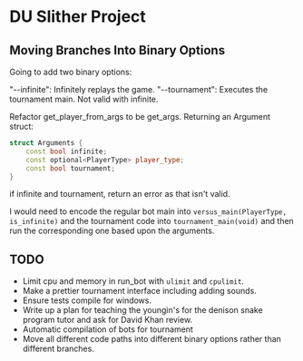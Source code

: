 # DU Slither Project

## Moving Branches Into Binary Options

Going to add two binary options:

"--infinite": Infinitely replays the game.
"--tournament": Executes the tournament main. Not valid with infinite.

Refactor get_player_from_args to be get_args. Returning an Argument struct:

```cpp
struct Arguments {
    const bool infinite;
    const optional<PlayerType> player_type;
    const bool tournament;
}
```

if infinite and tournament, return an error as that isn't valid.

I would need to encode the regular bot main into `versus_main(PlayerType, is_infinite)` and the tournament code into `tournament_main(void)` and then run the corresponding one based upon the arguments.

## TODO
- Limit cpu and memory in run_bot with `ulimit` and `cpulimit`.
- Make a prettier tournament interface including adding sounds.
- Ensure tests compile for windows.
- Write up a plan for teaching the youngin's for the denison snake program tutor and ask for David Khan review.
- Automatic compilation of bots for tournament
- Move all different code paths into different binary options rather than different branches.
